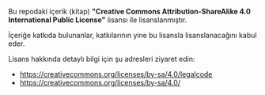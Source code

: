 Bu repodaki içerik (kitap) **"Creative Commons Attribution-ShareAlike 4.0 International Public License"** lisansı ile lisanslanmıştır.

İçeriğe katkıda bulunanlar, katkılarının yine bu lisansla lisanslanacağını kabul eder.

Lisans hakkında detaylı bilgi için şu adresleri ziyaret edin:

* https://creativecommons.org/licenses/by-sa/4.0/legalcode
* https://creativecommons.org/licenses/by-sa/4.0/
